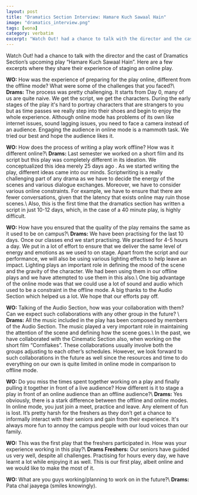 ```yaml
---
layout: post
title: "Dramatics Section Interview: Hamare Kuch Sawaal Hain"
image: "dramatics_interview.png"
tags: [wona]
category: verbatim
excerpt: "Watch Out! had a chance to talk with the director and the cast of Dramatics Section’s upcoming play “Hamare Kuch Sawaal Hain”."
---
```

Watch Out! had a chance to talk with the director and the cast of Dramatics Section’s upcoming play “Hamare Kuch Sawaal Hain”. Here are a few excerpts where they share their experience of staging an online play.

**WO:** How was the experience of preparing for the play online, different from the offline mode? What were some of the challenges that you faced?\\
**Drams:** The process was pretty challenging. It starts from Day 0, many of us are quite naive. We get the script, we get the characters. During the early stages of the play it's hard to portray characters that are strangers to you but as time passes we really step into their shoes and begin to enjoy the whole experience. Although online mode has problems of its own like internet issues, sound lagging issues, you need to face a camera instead of an audience. Engaging the audience in online mode is a mammoth task. We tried our best and hope the audience likes it. 


**WO:** How does the process of writing a play work offline? How was it different online?\\
**Drams:** Last semester we worked on a short film and its script but this play was completely different in its ideation. We conceptualized this idea merely 25 days ago . As we started writing the play, different ideas came into our minds. Scriptwriting is a really challenging part of any drama as we have to decide the energy of the scenes and various dialogue exchanges. Moreover, we have to consider various online constraints. For example, we have to ensure that there are fewer conversations, given that the latency that exists online may ruin those scenes.\\
Also, this is the first time that the dramatics section has written a script in just 10-12 days, which, in the case of a 40 minute play, is highly difficult. 


**WO:** How have you ensured that the quality of the play remains the same as it used to be on campus?\\
**Drams:** We have been practising for the last 10 days. Once our classes end we start practising. We practised for 4-5 hours a day. We put in a lot of effort to ensure that we deliver the same level of energy and emotions as we used to on stage. Apart from the script and our performance, we will also be using various lighting effects to help leave an impact. Lighting plays an important role in defining the mood of the scene and the gravity of the character. We had been using them in our offline plays and we have attempted to use them in this also.\\
One big advantage of the online mode was that we could use a lot of sound and audio which used to be a constraint in the offline mode. A big thanks to the Audio Section which helped us a lot. We hope that our efforts pay off. 


**WO:** Talking of the Audio Section, how was your collaboration with them? Can we expect such collaborations with any other group in the future? \\
**Drams:** All the music included in the play has been composed by members of the Audio Section. The music played a very important role in maintaining the attention of the scene and defining how the scene goes.\\
In the past, we have collaborated with the Cinematic Section also, when working on the short film “Cornflakes”. These collaborations usually involve both the groups adjusting to each other’s schedules. However, we look forward to such collaborations in the future as well since the resources and time to do everything on our own is quite limited in online mode in comparison to offline mode. 


**WO:** Do you miss the times spent together working on a play and finally pulling it together in front of a live audience? How different is it to stage a play in front of an online audience than an offline audience?\\
**Drams:** Yes obviously, there is a stark difference between the offline and online modes. In online mode, you just join a meet, practice and leave. Any element of fun is lost. It’s pretty harsh for the freshers as they don’t get a chance to informally interact with their seniors and gain from their experience. It's always more fun to annoy the campus people with our loud voices than our family. 


**WO:** This was the first play that the freshers participated in. How was your experience working in this play?\\
**Drams Freshers:** Our seniors have guided us very well, despite all challenges. Practising for hours every day, we have learnt a lot while enjoying it as well. This is our first play, albeit online and we would like to make the most of it. 


**WO:** What are you guys working/planning to work on in the future?\\
**Drams:** Pata chal jaayega (smiles knowingly). 
